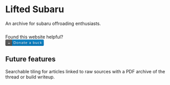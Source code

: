 # Lifted Subaru
An archive for subaru offroading enthusiasts.

<p style="margin-top:25px;">Found this website helpful?<br><a href="https://www.paypal.me/devgorilla/1" ><svg xmlns="http://www.w3.org/2000/svg" xmlns:xlink="http://www.w3.org/1999/xlink" width="120" height="20"><linearGradient id="b" x2="0" y2="100%"><stop offset="0" stop-color="#bbb" stop-opacity=".1"/><stop offset="1" stop-opacity=".1"/></linearGradient><clipPath id="a"><rect width="120" height="20" rx="3" fill="#fff"/></clipPath><g clip-path="url(#a)"><path fill="#555" d="M0 0h21v20H0z"/><path fill="#007ec6" d="M21 0h99v20H21z"/><path fill="url(#b)" d="M0 0h120v20H0z"/></g><g fill="#fff" text-anchor="middle" font-family="DejaVu Sans,Verdana,Geneva,sans-serif" font-size="110"><text x="115" y="150" fill="#010101" fill-opacity=".3" transform="scale(.1)" textLength="110">☕</text><text x="115" y="140" transform="scale(.1)" textLength="110">☕</text><text x="695" y="150" fill="#010101" fill-opacity=".3" transform="scale(.1)" textLength="890">Donate a buck</text><text x="695" y="140" transform="scale(.1)" textLength="890">Donate a buck</text></g> </svg></a></p>

## Future features
Searchable tiling for articles linked to raw sources with a PDF archive of the thread or build writeup.
